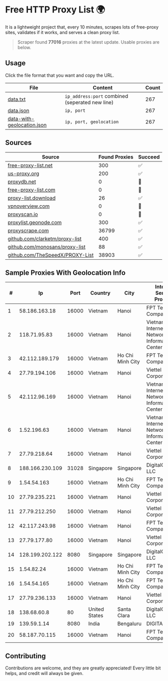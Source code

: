 
# Free HTTP Proxy List 🌍

It is a lightweight project that, every 10 minutes, scrapes lots of free-proxy sites, validates if it works, and serves a clean proxy list.


> Scraper found **77016** proxies at the latest update. Usable proxies are below.

## Usage

Click the file format that you want and copy the URL.


|File|Content|Count|
|----|-------|-----|
|[data.txt](https://raw.githubusercontent.com/themiralay/Proxy-List-World/master/data.txt)|`ip_address:port` combined (seperated new line)|267|
|[data.json](https://raw.githubusercontent.com/themiralay/Proxy-List-World/master/data.json)|`ip, port`|267|
|[data-with-geolocation.json](https://raw.githubusercontent.com/themiralay/Proxy-List-World/master/data-with-geolocation.json)|`ip, port, geolocation`|267|

## Sources

|Source|Found Proxies|Succeed|
|------|-------------|-------|
|[free-proxy-list.net](https://free-proxy-list.net)|300|✅|
|[us-proxy.org](https://www.us-proxy.org)|200|✅|
|[proxydb.net](http://proxydb.net)|0|🚫|
|[free-proxy-list.com](https://free-proxy-list.com/?page=&port=&type%5B%5D=http&type%5B%5D=https&up_time=0&search=Search)|0|🚫|
|[proxy-list.download](https://www.proxy-list.download/HTTP)|26|✅|
|[vpnoverview.com](https://vpnoverview.com/privacy/anonymous-browsing/free-proxy-servers)|0|🚫|
|[proxyscan.io](https://www.proxyscan.io)|0|🚫|
|[proxylist.geonode.com](https://proxylist.geonode.com/api/proxy-list?limit=300&page=1&sort_by=lastChecked&sort_type=desc&protocols=http,https)|300|✅|
|[proxyscrape.com](https://api.proxyscrape.com/v2/?request=displayproxies&protocol=http&timeout=10000&country=all&ssl=all&anonymity=all)|36799|✅|
|[github.com/clarketm/proxy-list](https://raw.githubusercontent.com/clarketm/proxy-list/master/proxy-list-raw.txt)|400|✅|
|[github.com/monosans/proxy-list](https://raw.githubusercontent.com/monosans/proxy-list/main/proxies/http.txt)|88|✅|
|[github.com/TheSpeedX/PROXY-List](https://raw.githubusercontent.com/TheSpeedX/PROXY-List/master/http.txt)|38903|✅|


## Sample Proxies With Geolocation Info

|#|Ip|Port|Country|City|Internet Service Provider|
|-|--|----|-------|----|-------------------------|
|1|58.186.163.18|16000|Vietnam|Hanoi|FPT Telecom Company|
|2|118.71.95.83|16000|Vietnam|Hanoi|Vietnam Internet Network Information Center|
|3|42.112.189.179|16000|Vietnam|Ho Chi Minh City|FPT Telecom Company|
|4|27.79.194.106|16000|Vietnam|Hanoi|Viettel Corporation|
|5|42.112.96.169|16000|Vietnam|Hanoi|Vietnam Internet Network Information Center|
|6|1.52.196.63|16000|Vietnam|Hanoi|Vietnam Internet Network Information Center|
|7|27.79.218.64|16000|Vietnam|Hanoi|Viettel Corporation|
|8|188.166.230.109|31028|Singapore|Singapore|DigitalOcean, LLC|
|9|1.54.54.163|16000|Vietnam|Ho Chi Minh City|FPT Telecom Company|
|10|27.79.235.221|16000|Vietnam|Hanoi|Viettel Corporation|
|11|27.79.212.250|16000|Vietnam|Hanoi|Viettel Corporation|
|12|42.117.243.98|16000|Vietnam|Hanoi|FPT Telecom Company|
|13|27.79.177.80|16000|Vietnam|Hanoi|Viettel Corporation|
|14|128.199.202.122|8080|Singapore|Singapore|DigitalOcean, LLC|
|15|1.54.82.24|16000|Vietnam|Ho Chi Minh City|FPT Telecom Company|
|16|1.54.54.165|16000|Vietnam|Ho Chi Minh City|FPT Telecom Company|
|17|27.79.236.133|16000|Vietnam|Hanoi|Viettel Corporation|
|18|138.68.60.8|80|United States|Santa Clara|DigitalOcean, LLC|
|19|139.59.1.14|8080|India|Bengaluru|DIGITALOCEAN|
|20|58.187.70.115|16000|Vietnam|Hanoi|FPT Telecom Company|



## Contributing

Contributions are welcome, and they are greatly appreciated! Every
little bit helps, and credit will always be given.

